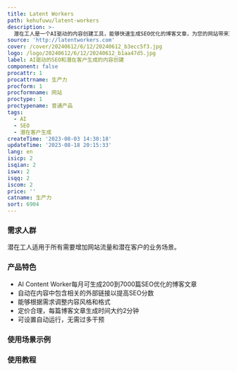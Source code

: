 ```yaml
---
title: Latent Workers
path: kehufuwu/latent-workers
description: >-
  潜在工人是一个AI驱动的内容创建工具，能够快速生成SEO优化的博客文章，为您的网站带来更多有机流量和潜在客户。我们的工具可以每月生成200到7000篇博客文章，自动在内容中包含相关的外部链接以提高SEO分数。潜在工人价格实惠，质量高于普通内容作者和付费广告。我们的目标是为您的业务提供可持续的、持续增长的SEO流量和潜在客户。
source: 'http://latentworkers.com'
cover: /cover/20240612/6/12/20240612_b3ecc5f3.jpg
logo: /logo/20240612/6/12/20240612_b1aa47d5.jpg
label: AI驱动的SEO和潜在客户生成的内容创建
component: false
procattr: 1
procattrname: 生产力
procform: 1
procformname: 网站
proctype: 1
proctypename: 普通产品
tags:
  - AI
  - SEO
  - 潜在客户生成
createTime: '2023-08-03 14:30:18'
updateTime: '2023-08-18 20:15:33'
lang: en
isicp: 2
isqian: 2
iswx: 2
isqq: 2
iscom: 2
price: ''
catname: 生产力
sort: 6904
---
```




### 需求人群
潜在工人适用于所有需要增加网站流量和潜在客户的业务场景。

### 产品特色
- AI Content Worker每月可生成200到7000篇SEO优化的博客文章
- 自动在内容中包含相关的外部链接以提高SEO分数
- 能够根据需求调整内容风格和格式
- 定价合理，每篇博客文章生成时间大约2分钟
- 可设置自动运行，无需过多干预

### 使用场景示例


### 使用教程


  

